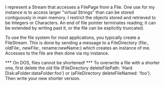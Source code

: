 I represent a Stream that accesses a FilePage from a File. One use for my instance is to access larger "virtual Strings" than can be stored contiguously in main memory. I restrict the objects stored and retrieved to be Integers or Characters. An end of file pointer terminates reading; it can be extended by writing past it, or the file can be explicitly truncated.
	
To use the file system for most applications, you typically create a FileStream. This is done by sending a message to a FileDirectory (file:, oldFile:, newFile:, rename:newName:) which creates an instance of me. Accesses to the file are then done via my instance.

*** On DOS, files cannot be shortened!  ***  To overwrite a file with a shorter one, first delete the old file (FileDirectory deleteFilePath: 'Hard Disk:aFolder:dataFolder:foo') or (aFileDirectory deleteFileNamed: 'foo').  Then write your new shorter version.